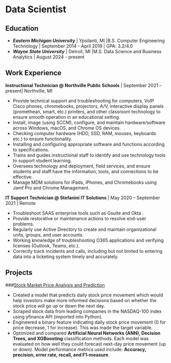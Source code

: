 # Data Scientist 

## Education 
- ***Eastern Michigan University*** | Ypsilanti, MI |B.S. Computer Engineering Technology | September 2014 - April 2019 | GPA: 3.2/4.0
- ***Wayne State University*** | Detroit, MI |M.S. Data Science and Business Analytics | August 2024 - present

## Work Experience
**Instructional Technician @ Northville Public Schools** | September 2021 – present| Northville, MI
- Provide technical support and troubleshooting for computers, VoIP Cisco phones, chromebooks, projectors, A/V, interactive display panels (promethean, smart, etc.) printers, and other classroom technology to ensure smooth operation in an educational setting.
- Install, image (using SCCM), configure, and maintain hardware/software across Windows, macOS, and Chrome OS devices.
- Checking computer hardware (HDD, SSD, RAM, mouses, keyboards etc.) to ensure functionality.
- Installing and configuring appropriate software and functions according to specifications.
- Trains and guides instructional staff to identify and use technology tools to support student learning.
- Oversees technology and deployment, field services, and ensure students and staff have the information, tools, and connections to be effective.
- Manage MDM solutions for iPads, iPhones, and Chromebooks using Jamf Pro and Chrome Management.

**IT  Support Technician @ Stefanini IT Solutions** | May 2020 – September 2021 | Remote
- Troubleshoot SAAS enterprise tools such as Gsuite and Okta .
- Provide restorative or maintenance actions to resolve end-user problems.
- Regularly use Active Directory to create and maintain organizational units, groups, and user accounts.
- Working knowledge of troubleshooting O365 applications and verifying licenses (Outlook, Teams, etc.).
- Correctly track incidents and calls, including but not limited to entering data into a ticketing system timely and accurately.

## Projects
###[Stock Market Price Analysis and Prediction](https://github.com/eloweDS/stock_market_project/tree/main)
- Created a model that predicts daily stock price movement which would help investors make more informed decisions based on whether the stock price will go up or down the next day.
- Scraped stock data from leading companies in the NASDAQ-100 index using yfinance API (imported into Python).
- Engineered a binary feature indicating daily stock price movement (0 for price decrease, 1 for increase). This was made the target variable. 
- Optimized and compared **Artificial Neural Networks (ANN), Decision Trees, and XGBoosting** classification methods. Each model was evaluated on how well they could forecast next-day price movement (up or down). Model performance metrics used include: **Accuracy, precision, error rate, recall, and F1-measure**.



